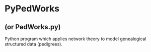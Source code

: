 # PyPedWorks 
## (or PedWorks.py)
Python program which applies network theory to model genealogical structured data (pedigrees).
